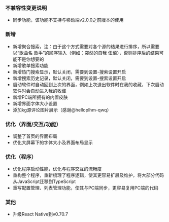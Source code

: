### 不兼容性变更说明

- 同步功能，该功能不支持与移动端v2.0.0之前版本的使用

### 新增

- 新增聚合搜索，注：由于这个方式需要对各个源的结果进行排序，所以需要以“歌曲名 歌手”的顺序输入（例如：突然的自我 伍佰），否则排序后的结果可能不是你想要的
- 新增歌单搜索功能
- 新增热门搜索显示，默认关闭，需要到设置-搜索设置开启
- 新增搜索历史记录，默认关闭，需要到设置-搜索设置开启
- 启动软件时自动回到上次的界面，例如上次退出软件时在我的收藏，下次启动软件时会自动进入我的收藏
- 新增PC端所拥有的内置皮肤
- 新增界面字体大小设置
- 添加kg源评论图片展示（感谢@helloplhm-qwq）

### 优化（界面/交互/功能）

- 调整了首页的界面布局
- 优化大屏幕下的字体大小及界面布局显示

### 优化（程序）

- 优化程序启动性能，优化与程序交互的流畅度
- 重构整个程序，重新梳理了程序逻辑，使其更容易扩展及维护，将大部分代码从JavaScript迁移到TypeScript
- 重写配置管理、列表管理功能，使其与PC端同步，更容易复用PC端的代码

### 其他

- 升级React Native到v0.70.7

